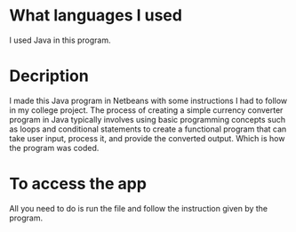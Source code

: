 # What languages I used
I used Java in this program.
# Decription
I made this Java program in Netbeans with some instructions I had to follow in my college project. The process of creating a simple currency converter program in Java typically involves using basic programming concepts such as loops and conditional statements to create a functional program that can take user input, process it, and provide the converted output. Which is how the program was coded.
# To access the app
All you need to do is run the file and follow the instruction given by the program.
